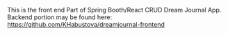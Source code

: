 This is the front end Part of Spring Booth/React CRUD Dream Journal App.
Backend portion may be found here: https://github.com/KHabustova/dreamjournal-frontend
